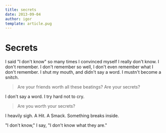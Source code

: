 ```yaml
---
title: secrets
date: 2013-09-04
author: igor
template: article.pug
---
```

# Secrets

I said "I don't know" so many times I convinced myself I really don't know.
I don't remember. I don't remember so well, I don't even remember what I don't remember.
I shut my mouth, and didn't say a word. I mustn't become a snitch.

> Are your friends worth all these beatings? Are your secrets?

I don't say a word. I try hard not to cry.

> Are you worth your secrets?

I heavily sigh.
A Hit. A Smack.
Something breaks inside.

"I don't know," I say, "I don't know what they are."
